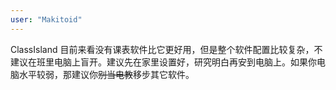 ```yaml
---
user: "Makitoid"
---
```


ClassIsland 目前来看没有课表软件比它更好用，但是整个软件配置比较复杂，不建议在班里电脑上盲开。建议先在家里设置好，研究明白再安到电脑上。如果你电脑水平较弱，那建议你~~别当电教~~移步其它软件。
